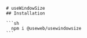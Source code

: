 
        # useWindowSize
        ## Installation

        ```sh
          npm i @useweb/usewindowsize
        ```
        